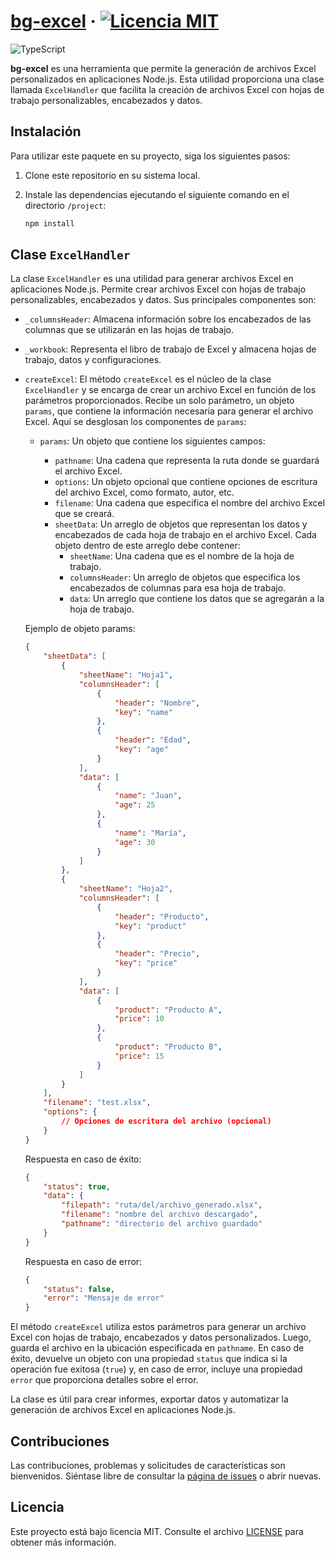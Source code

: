 # [bg-excel](https://github.com/balearesg/bg-excel) &middot; [![Licencia MIT](https://img.shields.io/badge/Licencia-MIT-blue.svg)](./LICENSE)

![TypeScript](https://img.shields.io/badge/TypeScript-%23007ACC.svg?style=for-the-badge&logo=typescript&logoColor=white)

**bg-excel** es una herramienta que permite la generación de archivos Excel personalizados en aplicaciones Node.js. Esta utilidad proporciona una clase llamada `ExcelHandler` que facilita la creación de archivos Excel con hojas de trabajo personalizables, encabezados y datos.

## Instalación

Para utilizar este paquete en su proyecto, siga los siguientes pasos:

1. Clone este repositorio en su sistema local.

2. Instale las dependencias ejecutando el siguiente comando en el directorio `/project`:

    ```bash
    npm install
    ```

## Clase `ExcelHandler`

La clase `ExcelHandler` es una utilidad para generar archivos Excel en aplicaciones Node.js. Permite crear archivos Excel con hojas de trabajo personalizables, encabezados y datos. Sus principales componentes son:

-   `_columnsHeader`: Almacena información sobre los encabezados de las columnas que se utilizarán en las hojas de trabajo.

-   `_workbook`: Representa el libro de trabajo de Excel y almacena hojas de trabajo, datos y configuraciones.

-   `createExcel`: El método `createExcel` es el núcleo de la clase `ExcelHandler` y se encarga de crear un archivo Excel en función de los parámetros proporcionados. Recibe un solo parámetro, un objeto `params`, que contiene la información necesaria para generar el archivo Excel. Aquí se desglosan los componentes de `params`:

    -   `params`: Un objeto que contiene los siguientes campos:

        -   `pathname`: Una cadena que representa la ruta donde se guardará el archivo Excel.
        -   `options`: Un objeto opcional que contiene opciones de escritura del archivo Excel, como formato, autor, etc.
        -   `filename`: Una cadena que especifica el nombre del archivo Excel que se creará.
        -   `sheetData`: Un arreglo de objetos que representan los datos y encabezados de cada hoja de trabajo en el archivo Excel. Cada objeto dentro de este arreglo debe contener:
            -   `sheetName`: Una cadena que es el nombre de la hoja de trabajo.
            -   `columnsHeader`: Un arreglo de objetos que especifica los encabezados de columnas para esa hoja de trabajo.
            -   `data`: Un arreglo que contiene los datos que se agregarán a la hoja de trabajo.

    Ejemplo de objeto params:

    ```json
    {
        "sheetData": [
            {
                "sheetName": "Hoja1",
                "columnsHeader": [
                    {
                        "header": "Nombre",
                        "key": "name"
                    },
                    {
                        "header": "Edad",
                        "key": "age"
                    }
                ],
                "data": [
                    {
                        "name": "Juan",
                        "age": 25
                    },
                    {
                        "name": "María",
                        "age": 30
                    }
                ]
            },
            {
                "sheetName": "Hoja2",
                "columnsHeader": [
                    {
                        "header": "Producto",
                        "key": "product"
                    },
                    {
                        "header": "Precio",
                        "key": "price"
                    }
                ],
                "data": [
                    {
                        "product": "Producto A",
                        "price": 10
                    },
                    {
                        "product": "Producto B",
                        "price": 15
                    }
                ]
            }
        ],
        "filename": "test.xlsx",
        "options": {
            // Opciones de escritura del archivo (opcional)
        }
    }
    ```

    Respuesta en caso de éxito:

    ```json
    {
        "status": true,
        "data": {
            "filepath": "ruta/del/archivo_generado.xlsx",
            "filename": "nombre del archivo descargado",
            "pathname": "directorio del archivo guardado"
        }
    }
    ```

    Respuesta en caso de error:

    ```json
    {
        "status": false,
        "error": "Mensaje de error"
    }
    ```

El método `createExcel` utiliza estos parámetros para generar un archivo Excel con hojas de trabajo, encabezados y datos personalizados. Luego, guarda el archivo en la ubicación especificada en `pathname`. En caso de éxito, devuelve un objeto con una propiedad `status` que indica si la operación fue exitosa (`true`) y, en caso de error, incluye una propiedad `error` que proporciona detalles sobre el error.

La clase es útil para crear informes, exportar datos y automatizar la generación de archivos Excel en aplicaciones Node.js.

## Contribuciones

Las contribuciones, problemas y solicitudes de características son bienvenidos. Siéntase libre de consultar la [página de issues](https://github.com/balearesg/bg-excel/issues) o abrir nuevas.

## Licencia

Este proyecto está bajo licencia MIT. Consulte el archivo [LICENSE](./LICENSE) para obtener más información.
